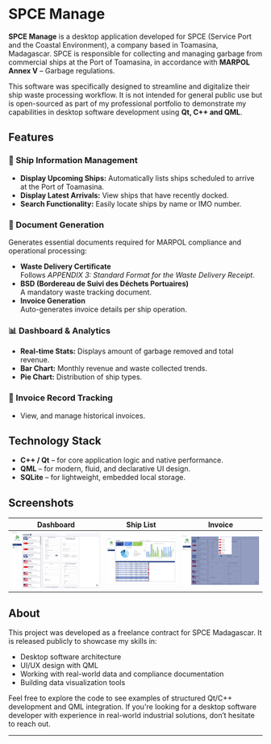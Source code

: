 # SPCE Manage

**SPCE Manage** is a desktop application developed for SPCE (Service Port and the Coastal Environment), a company based in Toamasina, Madagascar. SPCE is responsible for collecting and managing garbage from commercial ships at the Port of Toamasina, in accordance with **MARPOL Annex V** – Garbage regulations.

This software was specifically designed to streamline and digitalize their ship waste processing workflow. It is not intended for general public use but is open-sourced as part of my professional portfolio to demonstrate my capabilities in desktop software development using **Qt, C++ and QML**.

## Features

### 🚢 Ship Information Management
- **Display Upcoming Ships:** Automatically lists ships scheduled to arrive at the Port of Toamasina.
- **Display Latest Arrivals:** View ships that have recently docked.
- **Search Functionality:** Easily locate ships by name or IMO number.

### 📄 Document Generation
Generates essential documents required for MARPOL compliance and operational processing:
- **Waste Delivery Certificate**  
  Follows *APPENDIX 3: Standard Format for the Waste Delivery Receipt*.
- **BSD (Bordereau de Suivi des Déchets Portuaires)**  
  A mandatory waste tracking document.
- **Invoice Generation**  
  Auto-generates invoice details per ship operation.

### 📊 Dashboard & Analytics
- **Real-time Stats:** Displays amount of garbage removed and total revenue.
- **Bar Chart:** Monthly revenue and waste collected trends.
- **Pie Chart:** Distribution of ship types.

### 🧾 Invoice Record Tracking
- View, and manage historical invoices.

## Technology Stack

- **C++ / Qt** – for core application logic and native performance.
- **QML** – for modern, fluid, and declarative UI design.
- **SQLite** – for lightweight, embedded local storage.

## Screenshots

| Dashboard | Ship List | Invoice |
|----------|-----------|---------|
| ![Home & Ship Schedule Screenshot](https://github.com/self-root/spce_manage/blob/master/screenshots/spce_home.PNG) | ![Dashboard & Invoices Screenshot](https://github.com/self-root/spce_manage/blob/master/screenshots/spce_invoices.PNG) | ![Ship search Screenshot](https://github.com/self-root/spce_manage/blob/master/screenshots/spce_home_search.PNG) |

## About

This project was developed as a freelance contract for SPCE Madagascar. It is released publicly to showcase my skills in:
- Desktop software architecture
- UI/UX design with QML
- Working with real-world data and compliance documentation
- Building data visualization tools

Feel free to explore the code to see examples of structured Qt/C++ development and QML integration. If you're looking for a desktop software developer with experience in real-world industrial solutions, don’t hesitate to reach out.

---


